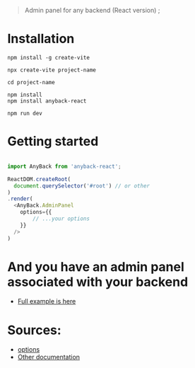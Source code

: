 > Admin panel for any backend (React version) ;

# Installation
```shell
npm install -g create-vite

npx create-vite project-name

cd project-name

npm install
npm install anyback-react

npm run dev

```

# Getting started
```javascript

import AnyBack from 'anyback-react';

ReactDOM.createRoot(
  document.querySelector('#root') // or other
)
.render(
  <AnyBack.AdminPanel
    options={{
        // ...your options
    }}
  />
)

```

# And you have an admin panel associated with your backend
- [Full example is here](https://github.com/dencelman1/anyback-react/blob/main/src/main.jsx)

# Sources:
- [options](https://github.com/dencelman1/anyback-react/wiki/options)
- [Other documentation](https://github.com/dencelman1/anyback-react/wiki)
